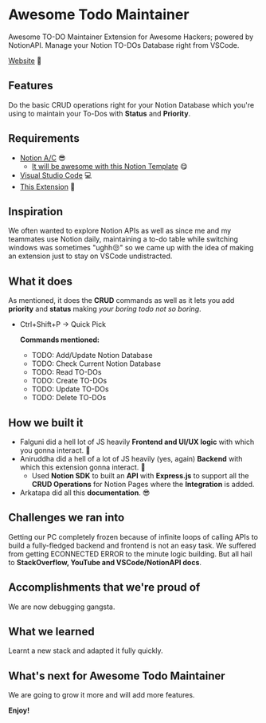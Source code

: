 # Awesome Todo Maintainer

Awesome TO-DO Maintainer Extension for Awesome Hackers; powered by NotionAPI. Manage your Notion TO-DOs Database right from VSCode.

[Website](https://awesometodomaintainerfor.study/) 👀

## Features

Do the basic CRUD operations right for your Notion Database which you're using to maintain your To-Dos with **Status** and **Priority**.

## Requirements

- [Notion A/C](https://www.notion.so/) 😎
  - [It will be awesome with this Notion Template](https://respected-adapter-2a7.notion.site/e8e86658d17f448f8378574b5678db7c?v=8713cd42c95144769c335866d301d69e) 😋
- [Visual Studio Code](https://code.visualstudio.com/) 💻
- [This Extension](https://marketplace.visualstudio.com/items?itemName=AwesomeTodoMaintainer.awesome-todo-maintainer) 🚀

## Inspiration

We often wanted to explore Notion APIs as well as since me and my teammates use Notion daily, maintaining a to-do table while switching windows was sometimes "ughh😒" so we came up with the idea of making an extension just to stay on VSCode undistracted.

## What it does

As mentioned, it does the **CRUD** commands as well as it lets you add **priority** and **status** making _your boring todo not so boring_.

- Ctrl+Shift+P -> Quick Pick

  **Commands mentioned:**

  - TODO: Add/Update Notion Database
  - TODO: Check Current Notion Database
  - TODO: Read TO-DOs
  - TODO: Create TO-DOs
  - TODO: Update TO-DOs
  - TODO: Delete TO-DOs

## How we built it

- Falguni did a hell lot of JS heavily **Frontend and UI/UX logic** with which you gonna interact. 👻
- Aniruddha did a hell of a lot of JS heavily (yes, again) **Backend** with which this extension gonna interact. 🤯
  - Used **Notion SDK** to built an **API** with **Express.js** to support all the **CRUD Operations** for Notion Pages where the **Integration** is added.
- Arkatapa did all this **documentation**. 😎

## Challenges we ran into

Getting our PC completely frozen because of infinite loops of calling APIs to build a fully-fledged backend and frontend is not an easy task. We suffered from getting ECONNECTED ERROR to the minute logic building. But all hail to **StackOverflow, YouTube and VSCode/NotionAPI docs**.

## Accomplishments that we're proud of

We are now debugging gangsta.

## What we learned

Learnt a new stack and adapted it fully quickly.

## What's next for Awesome Todo Maintainer

We are going to grow it more and will add more features.

**Enjoy!**
